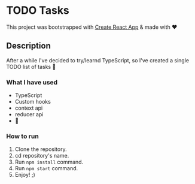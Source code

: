# TODO Tasks

This project was bootstrapped with [Create React App](https://github.com/facebook/create-react-app) & made with ♥

## Description

After a while I've decided to try/learnd TypeScript, so I've created a single TODO list of tasks 🤞

### What I have used

- TypeScript
- Custom hooks
- context api
- reducer api
- 🧠

### How to run

1. Clone the repository.
2. cd repository's name.
3. Run `npm install` command.
4. Run `npm start` command.
5. Enjoy! ;)
